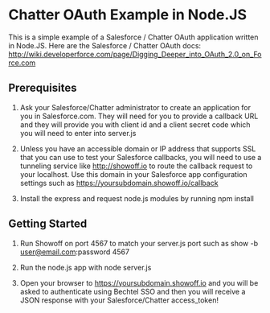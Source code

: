 # Chatter OAuth Example in Node.JS

This is a simple example of a Salesforce / Chatter OAuth application written in Node.JS.  Here are the Salesforce / Chatter OAuth docs: http://wiki.developerforce.com/page/Digging_Deeper_into_OAuth_2.0_on_Force.com 

## Prerequisites

1. Ask your Salesforce/Chatter administrator to create an application for you in Salesforce.com.  They will need for you to provide a callback URL and they will provide you with client id and a client secret code which you will need to enter into server.js 

2. Unless you have an accessible domain or IP address that supports SSL that you can use to test your Salesforce callbacks, you will need to use a tunneling service like http://showoff.io to route the callback request to your localhost.  Use this domain in your Salesforce app configuration settings such as https://yoursubdomain.showoff.io/callback

3. Install the express and request node.js modules by running npm install

## Getting Started

1. Run Showoff on port 4567 to match your server.js port such as show -b user@email.com:password 4567

2. Run the node.js app with node server.js

3. Open your browser to https://yoursubdomain.showoff.io and you will be asked to authenticate using Bechtel SSO and then you will receive a JSON response with your Salesforce/Chatter access_token!


